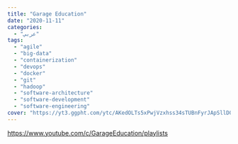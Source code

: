 ```yaml
---
title: "Garage Education"
date: "2020-11-11"
categories:
  - "عربي"
tags:
  - "agile"
  - "big-data"
  - "containerization"
  - "devops"
  - "docker"
  - "git"
  - "hadoop"
  - "software-architecture"
  - "software-development"
  - "software-engineering"
cover: "https://yt3.ggpht.com/ytc/AKedOLTs5xPwjVzxhss34sTUBnFyrJApSllD0pa3oQaOhw=s88-c-k-c0x00ffffff-no-rj"
---
```


https://www.youtube.com/c/GarageEducation/playlists
